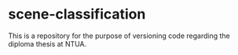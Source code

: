 # scene-classification
This is a repository for the purpose of versioning code regarding the diploma thesis at NTUA.
